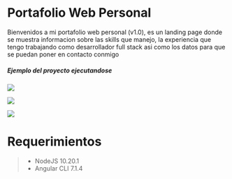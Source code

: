 # Portafolio Web Personal

Bienvenidos a mi portafolio web personal (v1.0), es un landing page donde se muestra informacion sobre las skills que manejo, la experiencia que tengo trabajando como desarrollador full stack asi como los datos para que se puedan poner en contacto conmigo 

##### Ejemplo del proyecto ejecutandose 

![](https://i.imgur.com/82XilPS.png)

![](https://imgur.com/AVgi6DZ.png)

![](https://imgur.com/jZBNq0H.png)

# Requerimientos
> - NodeJS 10.20.1
> - Angular CLI 7.1.4

